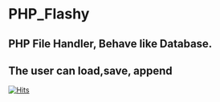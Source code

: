 # PHP_Flashy

##   PHP File Handler, Behave like Database. 
## The user can load,save, append 

[![Hits](https://hits.seeyoufarm.com/api/count/incr/badge.svg?url=https%3A%2F%2Fgithub.com%2FAmirMGhanem%2FPHP_Flashy&count_bg=%2379C83D&title_bg=%23555555&icon=php.svg&icon_color=%23E7E7E7&title=Views&edge_flat=true)](https://hits.seeyoufarm.com)


